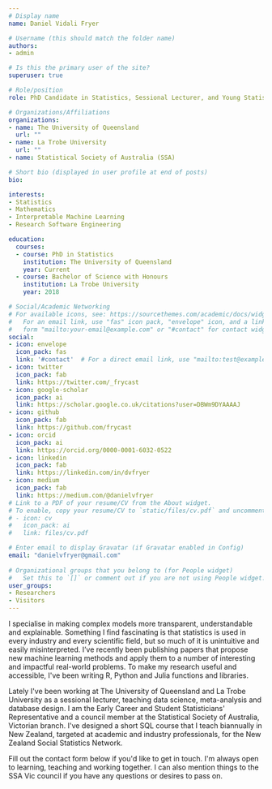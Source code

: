 ```yaml
---
# Display name
name: Daniel Vidali Fryer

# Username (this should match the folder name)
authors:
- admin

# Is this the primary user of the site?
superuser: true

# Role/position
role: PhD Candidate in Statistics, Sessional Lecturer, and Young Statisticians' Rep.

# Organizations/Affiliations
organizations:
- name: The University of Queensland
  url: ""
- name: La Trobe University
  url: ""
- name: Statistical Society of Australia (SSA)

# Short bio (displayed in user profile at end of posts)
bio:

interests:
- Statistics
- Mathematics
- Interpretable Machine Learning
- Research Software Engineering

education:
  courses:
  - course: PhD in Statistics
    institution: The University of Queensland
    year: Current
  - course: Bachelor of Science with Honours
    institution: La Trobe University
    year: 2018

# Social/Academic Networking
# For available icons, see: https://sourcethemes.com/academic/docs/widgets/#icons
#   For an email link, use "fas" icon pack, "envelope" icon, and a link in the
#   form "mailto:your-email@example.com" or "#contact" for contact widget.
social:
- icon: envelope
  icon_pack: fas
  link: '#contact'  # For a direct email link, use "mailto:test@example.org".
- icon: twitter
  icon_pack: fab
  link: https://twitter.com/_frycast
- icon: google-scholar
  icon_pack: ai
  link: https://scholar.google.co.uk/citations?user=DBWm9DYAAAAJ
- icon: github
  icon_pack: fab
  link: https://github.com/frycast
- icon: orcid
  icon_pack: ai
  link: https://orcid.org/0000-0001-6032-0522
- icon: linkedin
  icon_pack: fab
  link: https://linkedin.com/in/dvfryer
- icon: medium
  icon_pack: fab
  link: https://medium.com/@danielvfryer
# Link to a PDF of your resume/CV from the About widget.
# To enable, copy your resume/CV to `static/files/cv.pdf` and uncomment the lines below.  
# - icon: cv
#   icon_pack: ai
#   link: files/cv.pdf

# Enter email to display Gravatar (if Gravatar enabled in Config)
email: "danielvfryer@gmail.com"
  
# Organizational groups that you belong to (for People widget)
#   Set this to `[]` or comment out if you are not using People widget.  
user_groups:
- Researchers
- Visitors
---
```


I specialise in making complex models more transparent, understandable and explainable. Something I find fascinating is that statistics is used in every industry and every scientific field, but so much of it is unintuitive and easily misinterpreted. I’ve recently been publishing papers that propose new machine learning methods and apply them to a number of interesting and impactful real-world problems. To make my research useful and accessible, I've been writing R, Python and Julia functions and libraries.

Lately I've been working at The University of Queensland and La Trobe University as a sessional lecturer, teaching data science, meta-analysis and database design. I am the Early Career and Student Statisticians' Representative and a council member at the Statistical Society of Australia, Victorian branch. I've designed a short SQL course that I teach biannually in New Zealand, targeted at academic and industry professionals, for the New Zealand Social Statistics Network.

Fill out the contact form below if you'd like to get in touch. 
I'm always open to learning, teaching and working together. 
I can also mention things to the SSA Vic council if you have any questions or desires to pass on.

